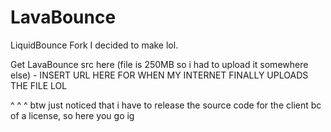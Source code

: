 # LavaBounce
LiquidBounce Fork I decided to make lol.

Get LavaBounce src here (file is 250MB so i had to upload it somewhere else) - INSERT URL HERE FOR WHEN MY INTERNET FINALLY UPLOADS THE FILE LOL

^                                   ^                                         ^
btw just noticed that i have to release the source code for the client bc of a license, so here you go ig
